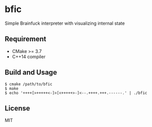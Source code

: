 # bfic

Simple Brainfuck interpreter with visualizing internal state

## Requirement

- CMake >= 3.7
- C++14 compiler

## Build and Usage

```
$ cmake /path/to/bfic
$ make
$ echo '++++[>+++++<-]>[<+++++>-]<--.++++.+++.------.' | ./bfic
```

## License

MIT
